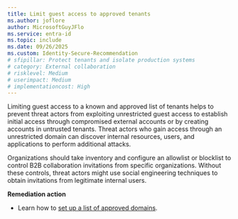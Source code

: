 ```yaml
---
title: Limit guest access to approved tenants
ms.author: joflore
author: MicrosoftGuyJFlo
ms.service: entra-id
ms.topic: include
ms.date: 09/26/2025
ms.custom: Identity-Secure-Recommendation
# sfipillar: Protect tenants and isolate production systems
# category: External collaboration
# risklevel: Medium
# userimpact: Medium
# implementationcost: High
---
```

Limiting guest access to a known and approved list of tenants helps to prevent threat actors from exploiting unrestricted guest access to establish initial access through compromised external accounts or by creating accounts in untrusted tenants. Threat actors who gain access through an unrestricted domain can discover internal resources, users, and applications to perform additional attacks. 

Organizations should take inventory and configure an allowlist or blocklist to control B2B collaboration invitations from specific organizations. Without these controls, threat actors might use social engineering techniques to obtain invitations from legitimate internal users. 

**Remediation action**

- Learn how to [set up a list of approved domains](/entra/external-id/allow-deny-list#add-an-allowlist).
